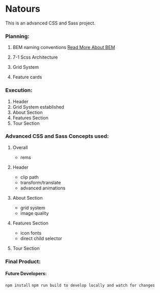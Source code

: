 # Natours

This is an advanced CSS and Sass project.

### Planning:
1. BEM naming conventions 
[Read More About BEM](http://getbem.com/naming/)

2. 7-1 Scss Architecture

3. Grid System

4. Feature cards

### Execution:
1. Header 
2. Grid System established
3. About Section
4. Features Section
5. Tour Section


### Advanced CSS and Sass Concepts used:
1. Overall
	* rems 
	
2. Header
	* clip path
	* transform/translate
	* advanced animations 

3. About Section
	* grid system
	* image quality

4. Features Section
	* icon fonts
	* direct child selector

5. Tour Section

### Final Product:

<!-- ![](project.jpg) -->


#### Future Developers:
`npm install` 
`npm run build to develop locally and watch for changes`